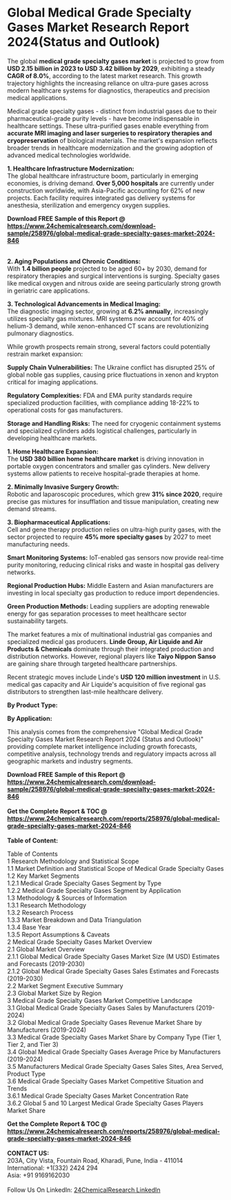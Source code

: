 <h1>Global Medical Grade Specialty Gases Market Research Report 2024(Status and Outlook)</h1><p>The global <strong>medical grade specialty gases market</strong> is projected to grow from <strong>USD 2.15 billion in 2023 to USD 3.42 billion by 2029</strong>, exhibiting a steady <strong>CAGR of 8.0%</strong>, according to the latest market research. This growth trajectory highlights the increasing reliance on ultra-pure gases across modern healthcare systems for diagnostics, therapeutics and precision medical applications.</p><p>Medical grade specialty gases - distinct from industrial gases due to their pharmaceutical-grade purity levels - have become indispensable in healthcare settings. These ultra-purified gases enable everything from <strong>accurate MRI imaging and laser surgeries to respiratory therapies and cryopreservation</strong> of biological materials. The market's expansion reflects broader trends in healthcare modernization and the growing adoption of advanced medical technologies worldwide.</p><p><strong>1. Healthcare Infrastructure Modernization:</strong><br>
The global healthcare infrastructure boom, particularly in emerging economies, is driving demand. <strong>Over 5,000 hospitals</strong> are currently under construction worldwide, with Asia-Pacific accounting for 62% of new projects. Each facility requires integrated gas delivery systems for anesthesia, sterilization and emergency oxygen supplies.</p><div><b>Download FREE Sample of this Report @ 
            <a href="https://www.24chemicalresearch.com/download-sample/258976/global-medical-grade-specialty-gases-market-2024-846">
            https://www.24chemicalresearch.com/download-sample/258976/global-medical-grade-specialty-gases-market-2024-846</a></b></div><br><p><strong>2. Aging Populations and Chronic Conditions:</strong><br>
With <strong>1.4 billion people</strong> projected to be aged 60+ by 2030, demand for respiratory therapies and surgical interventions is surging. Specialty gases like medical oxygen and nitrous oxide are seeing particularly strong growth in geriatric care applications.</p><p><strong>3. Technological Advancements in Medical Imaging:</strong><br>
The diagnostic imaging sector, growing at <strong>6.2% annually</strong>, increasingly utilizes specialty gas mixtures. MRI systems now account for 40% of helium-3 demand, while xenon-enhanced CT scans are revolutionizing pulmonary diagnostics.</p><p>While growth prospects remain strong, several factors could potentially restrain market expansion:</p><p><strong>Supply Chain Vulnerabilities:</strong> The Ukraine conflict has disrupted 25% of global noble gas supplies, causing price fluctuations in xenon and krypton critical for imaging applications.</p><p><strong>Regulatory Complexities:</strong> FDA and EMA purity standards require specialized production facilities, with compliance adding 18-22% to operational costs for gas manufacturers.</p><p><strong>Storage and Handling Risks:</strong> The need for cryogenic containment systems and specialized cylinders adds logistical challenges, particularly in developing healthcare markets.</p><p><strong>1. Home Healthcare Expansion:</strong><br>
The <strong>USD 380 billion home healthcare market</strong> is driving innovation in portable oxygen concentrators and smaller gas cylinders. New delivery systems allow patients to receive hospital-grade therapies at home.</p><p><strong>2. Minimally Invasive Surgery Growth:</strong><br>
Robotic and laparoscopic procedures, which grew <strong>31% since 2020</strong>, require precise gas mixtures for insufflation and tissue manipulation, creating new demand streams.</p><p><strong>3. Biopharmaceutical Applications:</strong><br>
Cell and gene therapy production relies on ultra-high purity gases, with the sector projected to require <strong>45% more specialty gases</strong> by 2027 to meet manufacturing needs.</p><p><strong>Smart Monitoring Systems:</strong> IoT-enabled gas sensors now provide real-time purity monitoring, reducing clinical risks and waste in hospital gas delivery networks.</p><p><strong>Regional Production Hubs:</strong> Middle Eastern and Asian manufacturers are investing in local specialty gas production to reduce import dependencies.</p><p><strong>Green Production Methods:</strong> Leading suppliers are adopting renewable energy for gas separation processes to meet healthcare sector sustainability targets.</p><p>The market features a mix of multinational industrial gas companies and specialized medical gas producers. <strong>Linde Group, Air Liquide and Air Products &amp; Chemicals</strong> dominate through their integrated production and distribution networks. However, regional players like <strong>Taiyo Nippon Sanso</strong> are gaining share through targeted healthcare partnerships.</p><p>Recent strategic moves include Linde's <strong>USD 120 million investment</strong> in U.S. medical gas capacity and Air Liquide's acquisition of five regional gas distributors to strengthen last-mile healthcare delivery.</p><p><strong>By Product Type:</strong></p><p><strong>By Application:</strong></p><p>This analysis comes from the comprehensive "Global Medical Grade Specialty Gases Market Research Report 2024 (Status and Outlook)" providing complete market intelligence including growth forecasts, competitive analysis, technology trends and regulatory impacts across all geographic markets and industry segments.</p><div><b>Download FREE Sample of this Report @ 
            <a href="https://www.24chemicalresearch.com/download-sample/258976/global-medical-grade-specialty-gases-market-2024-846">
            https://www.24chemicalresearch.com/download-sample/258976/global-medical-grade-specialty-gases-market-2024-846</a></b></div><br><div><b>Get the Complete Report & TOC @ 
            <a href="https://www.24chemicalresearch.com/reports/258976/global-medical-grade-specialty-gases-market-2024-846">
            https://www.24chemicalresearch.com/reports/258976/global-medical-grade-specialty-gases-market-2024-846</a></b></div><br>
            <b>Table of Content:</b><p>Table of Contents<br />
1 Research Methodology and Statistical Scope<br />
1.1 Market Definition and Statistical Scope of Medical Grade Specialty Gases<br />
1.2 Key Market Segments<br />
1.2.1 Medical Grade Specialty Gases Segment by Type<br />
1.2.2 Medical Grade Specialty Gases Segment by Application<br />
1.3 Methodology & Sources of Information<br />
1.3.1 Research Methodology<br />
1.3.2 Research Process<br />
1.3.3 Market Breakdown and Data Triangulation<br />
1.3.4 Base Year<br />
1.3.5 Report Assumptions & Caveats<br />
2 Medical Grade Specialty Gases Market Overview<br />
2.1 Global Market Overview<br />
2.1.1 Global Medical Grade Specialty Gases Market Size (M USD) Estimates and Forecasts (2019-2030)<br />
2.1.2 Global Medical Grade Specialty Gases Sales Estimates and Forecasts (2019-2030)<br />
2.2 Market Segment Executive Summary<br />
2.3 Global Market Size by Region<br />
3 Medical Grade Specialty Gases Market Competitive Landscape<br />
3.1 Global Medical Grade Specialty Gases Sales by Manufacturers (2019-2024)<br />
3.2 Global Medical Grade Specialty Gases Revenue Market Share by Manufacturers (2019-2024)<br />
3.3 Medical Grade Specialty Gases Market Share by Company Type (Tier 1, Tier 2, and Tier 3)<br />
3.4 Global Medical Grade Specialty Gases Average Price by Manufacturers (2019-2024)<br />
3.5 Manufacturers Medical Grade Specialty Gases Sales Sites, Area Served, Product Type<br />
3.6 Medical Grade Specialty Gases Market Competitive Situation and Trends<br />
3.6.1 Medical Grade Specialty Gases Market Concentration Rate<br />
3.6.2 Global 5 and 10 Largest Medical Grade Specialty Gases Players Market Share </p><div><b>Get the Complete Report & TOC @ 
            <a href="https://www.24chemicalresearch.com/reports/258976/global-medical-grade-specialty-gases-market-2024-846">
            https://www.24chemicalresearch.com/reports/258976/global-medical-grade-specialty-gases-market-2024-846</a></b></div><br><b>CONTACT US:</b><br>
            203A, City Vista, Fountain Road, Kharadi, Pune, India - 411014<br>
            International: +1(332) 2424 294<br>
            Asia: +91 9169162030 <br><br>
            Follow Us On LinkedIn: <a href="https://www.linkedin.com/company/24chemicalresearch/">24ChemicalResearch LinkedIn</a>